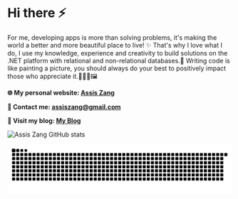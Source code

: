 

# Hi there ⚡
<!-- <img src='https://media.giphy.com/media/X1hTak9mZoCOoLGfSW/giphy.gif' alt="banner" width="600px" height="200px"></img>
**zangassis/zangassis** is a ✨ _special_ ✨ repository because its `README.md` (this file) appears on your GitHub profile.
Here are some ideas to get you started:

- 🔭 I’m currently working on ...
- 🌱 I’m currently learning ...
- 👯 I’m looking to collaborate on ...
- 🤔 I’m looking for help with ...
- 💬 Ask me about ...
- 📫 How to reach me: ...
- 😄 Pronouns: ...
- ⚡ Fun fact: ...
-->

For me, developing apps is more than solving problems, it's making the world a better and more beautiful place to live! ✨ That's why I love what I do, I use my knowledge, experience and creativity to build solutions on the .NET platform with relational and non-relational databases.💖 Writing code is like painting a picture, you should always do your best to positively impact those who appreciate it.👨‍💻🎨🖼️

<strong>🌐 My personal website: [Assis Zang](http://zangassis.github.io)</strong>

<strong>💬 Contact me: assiszang@gmail.com</strong>

<strong>📝 Visit my blog: [My Blog](http://zangassisblog.vercel.app)</strong>

![Assis Zang GitHub stats](https://github-readme-stats.vercel.app/api?username=zangassis&show_icons=true&theme=vue-dark)
<!--[![Top Langs](https://github-readme-stats.vercel.app/api/top-langs/?username=zangassis&layout=compact&theme=vue-dark)](https://github.com/zangassis/github-readme-stats)-->

![snake gif](https://github.com/zangassis/zangassis/blob/output/github-contribution-grid-snake.svg)
